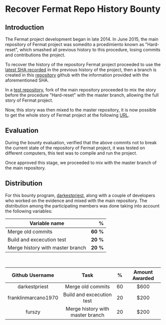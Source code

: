 # Recover Fermat Repo History Bounty

## Introduction
The Fermat project development began in late 2014. In June 2015, the main repository of Fermat project was somedito a prcedimiento known as "Hard-reset", which smashed all previous history to this procedure, losing commits and contributions the project.

To recover the history of the repository Fermat project proceeded to use the [latest SHA recorded](https://github.com/Fermat-ORG/fermat/tree/1a787b662f3d30cabc7f6fa90cfb736c43336127
) in the previous history of the project, then a branch is created in this [repository](https://github.com/darkestpriest/fermat/tree/history) github with the information provided with the aforementioned SHA.

In a [test repository](https://github.com/darkesthistorian/fermat), fork of the main repository proceeded to mix the story before the procedure "Hard-reset" with the master branch, allowing the full story of Fermat project.

Now, this story was then mixed to the master repository, it is now possible to get the whole story of Fermat project at the following [URL](https://github.com/Fermat-ORG/fermat/graphs/contributors).
## Evaluation
During the bounty evaluation, verified that the above commits not to break the current state of the repository of Fermat project, it was tested on different computers, this test was to compile and run the project.

Once approved this stage, we proceeded to mix with the master branch of the main repository.
## Distribution
For this bounty program, [darkestpriest](https://github.com/darkestpriest/), along with a couple of developers who worked on the evidence and mixed with the main repository. The distribution among the participating members was done taking into account the following variables:
<br>

| Variable name  | % |  
|----|----:|
|Merge old commits      |**60 %**|
|Build and excecution test        |**20 %**|
|Merge history with master branch       |**20 %**|
<br>

| Github Username |Task| % | Amount Awarded |
|:-----------:|:-:|:-:|:---:|
|darkestpriest|Merge old commits|60|$600|
|franklinmarcano1970|Build and excecution test|20|$200|
|furszy|Merge history with master branch|20|$200|
